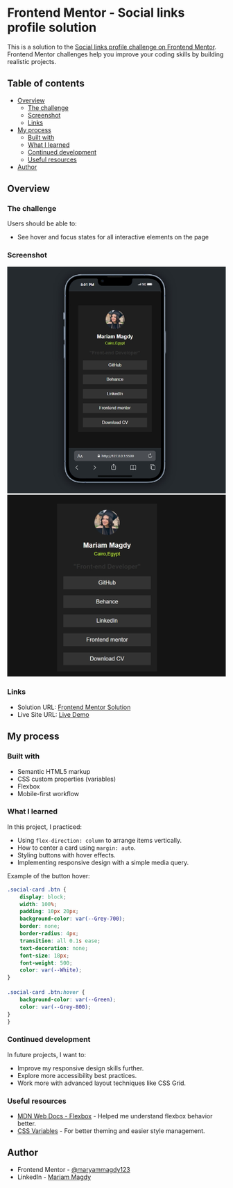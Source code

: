 
# Frontend Mentor - Social links profile solution

This is a solution to the [Social links profile challenge on Frontend Mentor](https://www.frontendmentor.io/challenges/social-links-profile-UG32l9m6dQ). Frontend Mentor challenges help you improve your coding skills by building realistic projects.

## Table of contents

- [Overview](#overview)
  - [The challenge](#the-challenge)
  - [Screenshot](#screenshot)
  - [Links](#links)
- [My process](#my-process)
  - [Built with](#built-with)
  - [What I learned](#what-i-learned)
  - [Continued development](#continued-development)
  - [Useful resources](#useful-resources)
- [Author](#author)

## Overview

### The challenge

Users should be able to:

- See hover and focus states for all interactive elements on the page

### Screenshot

![Screenshot](./mobile-screenshot.jpeg)
![Screenshot](./Desktop-screenshot.jpeg)



### Links

- Solution URL: [Frontend Mentor Solution](https://www.frontendmentor.io/solutions/social-links-profile-EzMXpZDual)
- Live Site URL: [Live Demo]( https://maryammagdy123.github.io/Social-links-profile/)



## My process

### Built with

- Semantic HTML5 markup
- CSS custom properties (variables)
- Flexbox
- Mobile-first workflow

### What I learned

In this project, I practiced:

- Using `flex-direction: column` to arrange items vertically.
- How to center a card using `margin: auto`.
- Styling buttons with hover effects.
- Implementing responsive design with a simple media query.

Example of the button hover:

```css
.social-card .btn {
    display: block;
    width: 100%;
    padding: 10px 20px;
    background-color: var(--Grey-700);
    border: none;
    border-radius: 4px;
    transition: all 0.1s ease;
    text-decoration: none;
    font-size: 18px;
    font-weight: 500;
    color: var(--White);
}

.social-card .btn:hover {
    background-color: var(--Green);
    color: var(--Grey-800);
}
}
```

### Continued development

In future projects, I want to:

- Improve my responsive design skills further.
- Explore more accessibility best practices.
- Work more with advanced layout techniques like CSS Grid.

### Useful resources

- [MDN Web Docs - Flexbox](https://developer.mozilla.org/en-US/docs/Web/CSS/flexbox) - Helped me understand flexbox behavior better.
- [CSS Variables](https://developer.mozilla.org/en-US/docs/Web/CSS/Using_CSS_custom_properties) - For better theming and easier style management.

## Author

- Frontend Mentor - [@maryammagdy123](https://www.frontendmentor.io/profile/maryammagdy123)
- LinkedIn - [Mariam Magdy](https://www.linkedin.com/in/mariam-magdy-1aa578216/)
